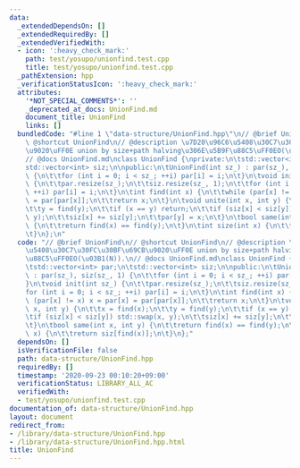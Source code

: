 ```yaml
---
data:
  _extendedDependsOn: []
  _extendedRequiredBy: []
  _extendedVerifiedWith:
  - icon: ':heavy_check_mark:'
    path: test/yosupo/unionfind.test.cpp
    title: test/yosupo/unionfind.test.cpp
  _pathExtension: hpp
  _verificationStatusIcon: ':heavy_check_mark:'
  attributes:
    '*NOT_SPECIAL_COMMENTS*': ''
    _deprecated_at_docs: UnionFind.md
    document_title: UnionFind
    links: []
  bundledCode: "#line 1 \"data-structure/UnionFind.hpp\"\n// @brief UnionFind\n//\
    \ @shortcut UnionFind\n// @description \u7D20\u96C6\u5408\u30C7\u30FC\u30BF\u69CB\
    \u9020\uFF0E union by size+path halving\u306E\u5B9F\u88C5\uFF0EO(\u03B1(N)).\n\
    // @docs UnionFind.md\nclass UnionFind {\nprivate:\n\tstd::vector<int> par;\n\t\
    std::vector<int> siz;\n\npublic:\n\tUnionFind(int sz_) : par(sz_), siz(sz_, 1)\
    \ {\n\t\tfor (int i = 0; i < sz_; ++i) par[i] = i;\n\t}\n\tvoid init(int sz_)\
    \ {\n\t\tpar.resize(sz_);\n\t\tsiz.resize(sz_, 1);\n\t\tfor (int i = 0; i < sz_;\
    \ ++i) par[i] = i;\n\t}\n\tint find(int x) {\n\t\twhile (par[x] != x) x = par[x]\
    \ = par[par[x]];\n\t\treturn x;\n\t}\n\tvoid unite(int x, int y) {\n\t\tx = find(x);\n\
    \t\ty = find(y);\n\t\tif (x == y) return;\n\t\tif (siz[x] < siz[y]) std::swap(x,\
    \ y);\n\t\tsiz[x] += siz[y];\n\t\tpar[y] = x;\n\t}\n\tbool same(int x, int y)\
    \ {\n\t\treturn find(x) == find(y);\n\t}\n\tint size(int x) {\n\t\treturn siz[find(x)];\n\
    \t}\n};\n"
  code: "// @brief UnionFind\n// @shortcut UnionFind\n// @description \u7D20\u96C6\
    \u5408\u30C7\u30FC\u30BF\u69CB\u9020\uFF0E union by size+path halving\u306E\u5B9F\
    \u88C5\uFF0EO(\u03B1(N)).\n// @docs UnionFind.md\nclass UnionFind {\nprivate:\n\
    \tstd::vector<int> par;\n\tstd::vector<int> siz;\n\npublic:\n\tUnionFind(int sz_)\
    \ : par(sz_), siz(sz_, 1) {\n\t\tfor (int i = 0; i < sz_; ++i) par[i] = i;\n\t\
    }\n\tvoid init(int sz_) {\n\t\tpar.resize(sz_);\n\t\tsiz.resize(sz_, 1);\n\t\t\
    for (int i = 0; i < sz_; ++i) par[i] = i;\n\t}\n\tint find(int x) {\n\t\twhile\
    \ (par[x] != x) x = par[x] = par[par[x]];\n\t\treturn x;\n\t}\n\tvoid unite(int\
    \ x, int y) {\n\t\tx = find(x);\n\t\ty = find(y);\n\t\tif (x == y) return;\n\t\
    \tif (siz[x] < siz[y]) std::swap(x, y);\n\t\tsiz[x] += siz[y];\n\t\tpar[y] = x;\n\
    \t}\n\tbool same(int x, int y) {\n\t\treturn find(x) == find(y);\n\t}\n\tint size(int\
    \ x) {\n\t\treturn siz[find(x)];\n\t}\n};"
  dependsOn: []
  isVerificationFile: false
  path: data-structure/UnionFind.hpp
  requiredBy: []
  timestamp: '2020-09-23 00:10:20+09:00'
  verificationStatus: LIBRARY_ALL_AC
  verifiedWith:
  - test/yosupo/unionfind.test.cpp
documentation_of: data-structure/UnionFind.hpp
layout: document
redirect_from:
- /library/data-structure/UnionFind.hpp
- /library/data-structure/UnionFind.hpp.html
title: UnionFind
---
```

